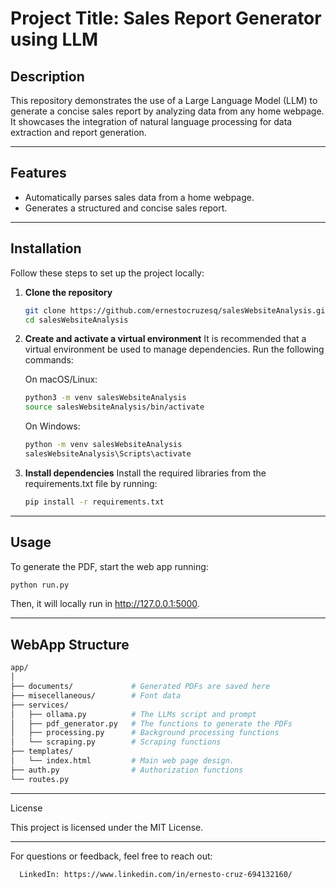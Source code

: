 # Project Title: Sales Report Generator using LLM

## Description
This repository demonstrates the use of a Large Language Model (LLM) to generate a concise sales report by analyzing data from any home webpage. It showcases the integration of natural language processing for data extraction and report generation.

---

## Features
- Automatically parses sales data from a home webpage.
- Generates a structured and concise sales report.

---

## Installation
Follow these steps to set up the project locally:

1. **Clone the repository**  
   ```bash
   git clone https://github.com/ernestocruzesq/salesWebsiteAnalysis.git
   cd salesWebsiteAnalysis
   ```

2. **Create and activate a virtual environment**
It is recommended that a virtual environment be used to manage dependencies. Run the following commands:

   On macOS/Linux:
   ```bash
   python3 -m venv salesWebsiteAnalysis
   source salesWebsiteAnalysis/bin/activate
   ```

   On Windows:
   ```bash
   python -m venv salesWebsiteAnalysis
   salesWebsiteAnalysis\Scripts\activate
   ```

3. **Install dependencies**
Install the required libraries from the requirements.txt file by running:
   ```bash
   pip install -r requirements.txt
   ```
---

## Usage
To generate the PDF, start the web app running:
```bash
python run.py
```

Then, it will locally run in http://127.0.0.1:5000.

---
## WebApp Structure

```bash
app/
│  
├── documents/             # Generated PDFs are saved here
├── misecellaneous/        # Font data
├── services/        
│   ├── ollama.py          # The LLMs script and prompt
│   ├── pdf_generator.py   # The functions to generate the PDFs
│   ├── processing.py      # Background processing functions
│   └── scraping.py        # Scraping functions
├── templates/              
│   └── index.html         # Main web page design. 
├── auth.py                # Authorization functions
└── routes.py              
```
---
License

This project is licensed under the MIT License.

---
For questions or feedback, feel free to reach out:

      LinkedIn: https://www.linkedin.com/in/ernesto-cruz-694132160/
